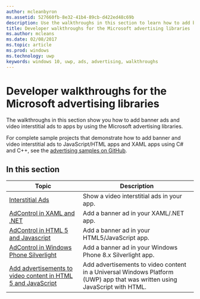 ---author: mcleanbyronms.assetid: 527660fb-8e32-41b4-89cb-d422ed48c69bdescription: Use the walkthroughs in this section to learn how to add banner ads and video interstitial ads to apps by using the Microsoft advertising libraries.title: Developer walkthroughs for the Microsoft advertising librariesms.author: mcleansms.date: 02/08/2017ms.topic: articlems.prod: windowsms.technology: uwpkeywords: windows 10, uwp, ads, advertising, walkthroughs---# Developer walkthroughs for the Microsoft advertising librariesThe walkthroughs in this section show you how to add banner ads and video interstitial ads to apps by using the Microsoft advertising libraries.For complete sample projects that demonstrate how to add banner and video interstitial ads to JavaScript/HTML apps and XAML apps using C# and C++, see the [advertising samples on GitHub](http://aka.ms/githubads).## In this section|  Topic    | Description |               |----------|-------|| [Interstitial Ads](interstitial-ads.md)    | Show a video interstitial ads in your app.        || [AdControl in XAML and .NET](adcontrol-in-xaml-and--net.md)     | Add a banner ad in your XAML/.NET app.        || [AdControl in HTML 5 and Javascript](adcontrol-in-html-5-and-javascript.md)     | Add a banner ad in your HTML5/JavaScript app.        || [AdControl in Windows Phone Silverlight](adcontrol-in-windows-phone-silverlight.md)       | Add a banner ad in your Windows Phone 8.x Silverlight app. || [Add advertisements to video content in HTML 5 and JavaScript](add-advertisements-to-video-content.md)     |  Add advertisements to video content in a Universal Windows Platform (UWP) app that was written using JavaScript with HTML. |  